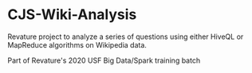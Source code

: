 # CJS-Wiki-Analysis
Revature project to analyze a series of questions using either HiveQL or MapReduce algorithms on Wikipedia data.

Part of Revature's 2020 USF Big Data/Spark training batch
